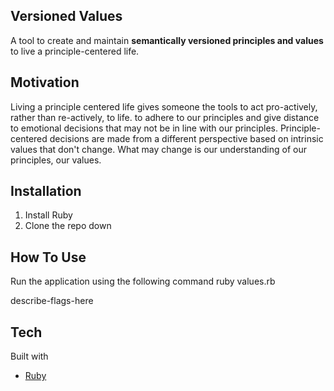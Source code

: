 ## Versioned Values

A tool to create and maintain **semantically versioned principles and values** to live a principle-centered life.
  
## Motivation

Living a principle centered life gives someone the tools to act pro-actively, rather than re-actively, to life. to adhere to our principles and give distance to emotional decisions that may not be in line with our principles. Principle-centered decisions are made from a different perspective based on intrinsic values that don't change. What may change is our understanding of our principles, our values.

## Installation
1. Install Ruby
2. Clone the repo down

## How To Use

Run the application using the following command
ruby values.rb

describe-flags-here

## Tech

Built with
- [Ruby](https://www.ruby-lang.org/en/)
